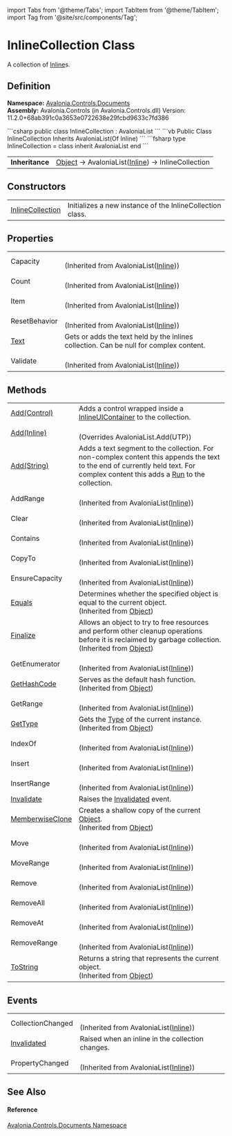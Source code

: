 import Tabs from '@theme/Tabs'; 
import TabItem from '@theme/TabItem'; 
import Tag from '@site/src/components/Tag'; 

# InlineCollection Class


A collection of <a href="T_Avalonia_Controls_Documents_Inline">Inline</a>s.



## Definition
**Namespace:** <a href="N_Avalonia_Controls_Documents">Avalonia.Controls.Documents</a>  
**Assembly:** Avalonia.Controls (in Avalonia.Controls.dll) Version: 11.2.0+68ab391c0a3653e0722638e29fcbd9633c7fd386

<Tabs groupId="api-code-preview">
<TabItem value="csharp" label="C#">
```csharp
public class InlineCollection : AvaloniaList<Inline>
```
</TabItem>
<TabItem value="vb" label="VB">
```vb
Public Class InlineCollection
	Inherits AvaloniaList(Of Inline)
```
</TabItem>
<TabItem value="fsharp" label="F#">
```fsharp
type InlineCollection = 
    class
        inherit AvaloniaList<Inline>
    end
```
</TabItem>
</Tabs>

<table>
<tr><td><strong>Inheritance</strong></td><td><a href="https://learn.microsoft.com/dotnet/api/system.object" target="_blank" rel="noopener noreferrer">Object</a>  →  AvaloniaList(<a href="T_Avalonia_Controls_Documents_Inline">Inline</a>)  →  InlineCollection</td></tr>
</table>



## Constructors
<table>
<tr>
<td><a href="M_Avalonia_Controls_Documents_InlineCollection__ctor">InlineCollection</a></td>
<td>Initializes a new instance of the InlineCollection class.</td>
</tr>
</table>

## Properties
<table>
<tr>
<td>Capacity</td>
<td><br />(Inherited from AvaloniaList(<a href="T_Avalonia_Controls_Documents_Inline">Inline</a>))</td>
</tr>
<tr>
<td>Count</td>
<td><br />(Inherited from AvaloniaList(<a href="T_Avalonia_Controls_Documents_Inline">Inline</a>))</td>
</tr>
<tr>
<td>Item</td>
<td><br />(Inherited from AvaloniaList(<a href="T_Avalonia_Controls_Documents_Inline">Inline</a>))</td>
</tr>
<tr>
<td>ResetBehavior</td>
<td><br />(Inherited from AvaloniaList(<a href="T_Avalonia_Controls_Documents_Inline">Inline</a>))</td>
</tr>
<tr>
<td><a href="P_Avalonia_Controls_Documents_InlineCollection_Text">Text</a></td>
<td>Gets or adds the text held by the inlines collection. Can be null for complex content.</td>
</tr>
<tr>
<td>Validate</td>
<td><br />(Inherited from AvaloniaList(<a href="T_Avalonia_Controls_Documents_Inline">Inline</a>))</td>
</tr>
</table>

## Methods
<table>
<tr>
<td><a href="M_Avalonia_Controls_Documents_InlineCollection_Add">Add(Control)</a></td>
<td>Adds a control wrapped inside a <a href="T_Avalonia_Controls_Documents_InlineUIContainer">InlineUIContainer</a> to the collection.</td>
</tr>
<tr>
<td><a href="M_Avalonia_Controls_Documents_InlineCollection_Add_1">Add(Inline)</a></td>
<td><br />(Overrides AvaloniaList.Add(UTP))</td>
</tr>
<tr>
<td><a href="M_Avalonia_Controls_Documents_InlineCollection_Add_2">Add(String)</a></td>
<td>Adds a text segment to the collection. For non-complex content this appends the text to the end of currently held text. For complex content this adds a <a href="T_Avalonia_Controls_Documents_Run">Run</a> to the collection.</td>
</tr>
<tr>
<td>AddRange</td>
<td><br />(Inherited from AvaloniaList(<a href="T_Avalonia_Controls_Documents_Inline">Inline</a>))</td>
</tr>
<tr>
<td>Clear</td>
<td><br />(Inherited from AvaloniaList(<a href="T_Avalonia_Controls_Documents_Inline">Inline</a>))</td>
</tr>
<tr>
<td>Contains</td>
<td><br />(Inherited from AvaloniaList(<a href="T_Avalonia_Controls_Documents_Inline">Inline</a>))</td>
</tr>
<tr>
<td>CopyTo</td>
<td><br />(Inherited from AvaloniaList(<a href="T_Avalonia_Controls_Documents_Inline">Inline</a>))</td>
</tr>
<tr>
<td>EnsureCapacity</td>
<td><br />(Inherited from AvaloniaList(<a href="T_Avalonia_Controls_Documents_Inline">Inline</a>))</td>
</tr>
<tr>
<td><a href="https://learn.microsoft.com/dotnet/api/system.object.equals#system-object-equals(system-object)" target="_blank" rel="noopener noreferrer">Equals</a></td>
<td>Determines whether the specified object is equal to the current object.<br />(Inherited from <a href="https://learn.microsoft.com/dotnet/api/system.object" target="_blank" rel="noopener noreferrer">Object</a>)</td>
</tr>
<tr>
<td><a href="https://learn.microsoft.com/dotnet/api/system.object.finalize" target="_blank" rel="noopener noreferrer">Finalize</a></td>
<td>Allows an object to try to free resources and perform other cleanup operations before it is reclaimed by garbage collection.<br />(Inherited from <a href="https://learn.microsoft.com/dotnet/api/system.object" target="_blank" rel="noopener noreferrer">Object</a>)</td>
</tr>
<tr>
<td>GetEnumerator</td>
<td><br />(Inherited from AvaloniaList(<a href="T_Avalonia_Controls_Documents_Inline">Inline</a>))</td>
</tr>
<tr>
<td><a href="https://learn.microsoft.com/dotnet/api/system.object.gethashcode" target="_blank" rel="noopener noreferrer">GetHashCode</a></td>
<td>Serves as the default hash function.<br />(Inherited from <a href="https://learn.microsoft.com/dotnet/api/system.object" target="_blank" rel="noopener noreferrer">Object</a>)</td>
</tr>
<tr>
<td>GetRange</td>
<td><br />(Inherited from AvaloniaList(<a href="T_Avalonia_Controls_Documents_Inline">Inline</a>))</td>
</tr>
<tr>
<td><a href="https://learn.microsoft.com/dotnet/api/system.object.gettype" target="_blank" rel="noopener noreferrer">GetType</a></td>
<td>Gets the <a href="https://learn.microsoft.com/dotnet/api/system.type" target="_blank" rel="noopener noreferrer">Type</a> of the current instance.<br />(Inherited from <a href="https://learn.microsoft.com/dotnet/api/system.object" target="_blank" rel="noopener noreferrer">Object</a>)</td>
</tr>
<tr>
<td>IndexOf</td>
<td><br />(Inherited from AvaloniaList(<a href="T_Avalonia_Controls_Documents_Inline">Inline</a>))</td>
</tr>
<tr>
<td>Insert</td>
<td><br />(Inherited from AvaloniaList(<a href="T_Avalonia_Controls_Documents_Inline">Inline</a>))</td>
</tr>
<tr>
<td>InsertRange</td>
<td><br />(Inherited from AvaloniaList(<a href="T_Avalonia_Controls_Documents_Inline">Inline</a>))</td>
</tr>
<tr>
<td><a href="M_Avalonia_Controls_Documents_InlineCollection_Invalidate">Invalidate</a></td>
<td>Raises the <a href="E_Avalonia_Controls_Documents_InlineCollection_Invalidated">Invalidated</a> event.</td>
</tr>
<tr>
<td><a href="https://learn.microsoft.com/dotnet/api/system.object.memberwiseclone" target="_blank" rel="noopener noreferrer">MemberwiseClone</a></td>
<td>Creates a shallow copy of the current <a href="https://learn.microsoft.com/dotnet/api/system.object" target="_blank" rel="noopener noreferrer">Object</a>.<br />(Inherited from <a href="https://learn.microsoft.com/dotnet/api/system.object" target="_blank" rel="noopener noreferrer">Object</a>)</td>
</tr>
<tr>
<td>Move</td>
<td><br />(Inherited from AvaloniaList(<a href="T_Avalonia_Controls_Documents_Inline">Inline</a>))</td>
</tr>
<tr>
<td>MoveRange</td>
<td><br />(Inherited from AvaloniaList(<a href="T_Avalonia_Controls_Documents_Inline">Inline</a>))</td>
</tr>
<tr>
<td>Remove</td>
<td><br />(Inherited from AvaloniaList(<a href="T_Avalonia_Controls_Documents_Inline">Inline</a>))</td>
</tr>
<tr>
<td>RemoveAll</td>
<td><br />(Inherited from AvaloniaList(<a href="T_Avalonia_Controls_Documents_Inline">Inline</a>))</td>
</tr>
<tr>
<td>RemoveAt</td>
<td><br />(Inherited from AvaloniaList(<a href="T_Avalonia_Controls_Documents_Inline">Inline</a>))</td>
</tr>
<tr>
<td>RemoveRange</td>
<td><br />(Inherited from AvaloniaList(<a href="T_Avalonia_Controls_Documents_Inline">Inline</a>))</td>
</tr>
<tr>
<td><a href="https://learn.microsoft.com/dotnet/api/system.object.tostring" target="_blank" rel="noopener noreferrer">ToString</a></td>
<td>Returns a string that represents the current object.<br />(Inherited from <a href="https://learn.microsoft.com/dotnet/api/system.object" target="_blank" rel="noopener noreferrer">Object</a>)</td>
</tr>
</table>

## Events
<table>
<tr>
<td>CollectionChanged</td>
<td><br />(Inherited from AvaloniaList(<a href="T_Avalonia_Controls_Documents_Inline">Inline</a>))</td>
</tr>
<tr>
<td><a href="E_Avalonia_Controls_Documents_InlineCollection_Invalidated">Invalidated</a></td>
<td>Raised when an inline in the collection changes.</td>
</tr>
<tr>
<td>PropertyChanged</td>
<td><br />(Inherited from AvaloniaList(<a href="T_Avalonia_Controls_Documents_Inline">Inline</a>))</td>
</tr>
</table>

## See Also


#### Reference
<a href="N_Avalonia_Controls_Documents">Avalonia.Controls.Documents Namespace</a>  
